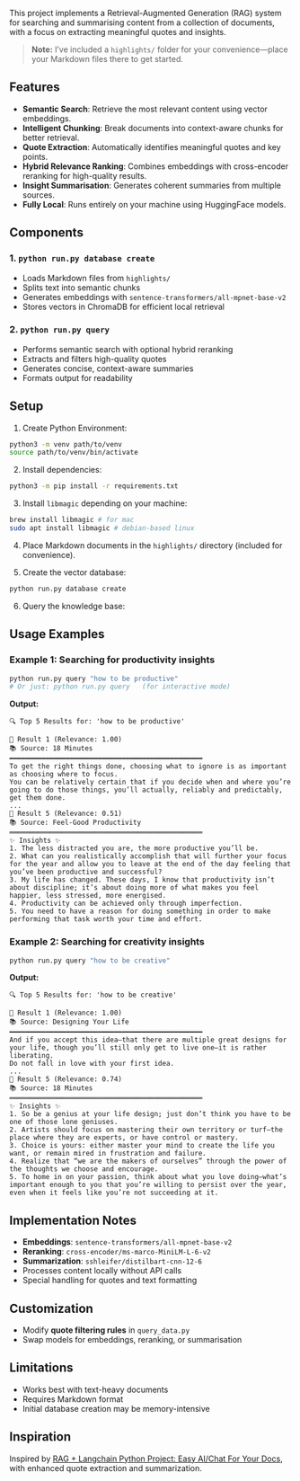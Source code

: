 This project implements a Retrieval-Augmented Generation (RAG) system for searching and summarising content from a collection of documents, with a focus on extracting meaningful quotes and insights.

> **Note:** I’ve included a `highlights/` folder for your convenience—place your Markdown files there to get started.

## Features

* **Semantic Search**: Retrieve the most relevant content using vector embeddings.
* **Intelligent Chunking**: Break documents into context-aware chunks for better retrieval.
* **Quote Extraction**: Automatically identifies meaningful quotes and key points.
* **Hybrid Relevance Ranking**: Combines embeddings with cross-encoder reranking for high-quality results.
* **Insight Summarisation**: Generates coherent summaries from multiple sources.
* **Fully Local**: Runs entirely on your machine using HuggingFace models.

## Components

### 1. `python run.py database create`

* Loads Markdown files from `highlights/`
* Splits text into semantic chunks
* Generates embeddings with `sentence-transformers/all-mpnet-base-v2`
* Stores vectors in ChromaDB for efficient local retrieval

### 2. `python run.py query`

* Performs semantic search with optional hybrid reranking
* Extracts and filters high-quality quotes
* Generates concise, context-aware summaries
* Formats output for readability

## Setup

1. Create Python Environment:

```bash
python3 -m venv path/to/venv
source path/to/venv/bin/activate
```

2. Install dependencies:

```bash
python3 -m pip install -r requirements.txt
```

3. Install `libmagic` depending on your machine:

```bash
brew install libmagic # for mac
sudo apt install libmagic # debian-based linux
```

4. Place Markdown documents in the `highlights/` directory (included for convenience).

5. Create the vector database:

```bash
python run.py database create
```

6. Query the knowledge base:

## Usage Examples

### Example 1: Searching for productivity insights

```bash
python run.py query "how to be productive"
# Or just: python run.py query   (for interactive mode)
```

**Output:**

```
🔍 Top 5 Results for: 'how to be productive'

📌 Result 1 (Relevance: 1.00)
📚 Source: 18 Minutes
━━━━━━━━━━━━━━━━━━━━━━━━━━━━━━━━━━━━━━━━━━━━━━━━
To get the right things done, choosing what to ignore is as important as choosing where to focus.
You can be relatively certain that if you decide when and where you’re going to do those things, you’ll actually, reliably and predictably, get them done.
...
📌 Result 5 (Relevance: 0.51)
📚 Source: Feel-Good Productivity
════════════════════════════════════════════════
✨ Insights ✨
1. The less distracted you are, the more productive you’ll be.
2. What can you realistically accomplish that will further your focus for the year and allow you to leave at the end of the day feeling that you’ve been productive and successful?
3. My life has changed. These days, I know that productivity isn’t about discipline; it’s about doing more of what makes you feel happier, less stressed, more energised.
4. Productivity can be achieved only through imperfection.
5. You need to have a reason for doing something in order to make performing that task worth your time and effort.
```

### Example 2: Searching for creativity insights

```bash
python run.py query "how to be creative"
```

**Output:**

```
🔍 Top 5 Results for: 'how to be creative'

📌 Result 1 (Relevance: 1.00)
📚 Source: Designing Your Life
━━━━━━━━━━━━━━━━━━━━━━━━━━━━━━━━━━━━━━━━━━━━━━━━
And if you accept this idea—that there are multiple great designs for your life, though you’ll still only get to live one—it is rather liberating.
Do not fall in love with your first idea.
...
📌 Result 5 (Relevance: 0.74)
📚 Source: 18 Minutes
════════════════════════════════════════════════
✨ Insights ✨
1. So be a genius at your life design; just don’t think you have to be one of those lone geniuses.
2. Artists should focus on mastering their own territory or turf—the place where they are experts, or have control or mastery.
3. Choice is yours: either master your mind to create the life you want, or remain mired in frustration and failure.
4. Realize that “we are the makers of ourselves” through the power of the thoughts we choose and encourage.
5. To home in on your passion, think about what you love doing—what’s important enough to you that you’re willing to persist over the year, even when it feels like you’re not succeeding at it.
```

## Implementation Notes

* **Embeddings**: `sentence-transformers/all-mpnet-base-v2`
* **Reranking**: `cross-encoder/ms-marco-MiniLM-L-6-v2`
* **Summarization**: `sshleifer/distilbart-cnn-12-6`
* Processes content locally without API calls
* Special handling for quotes and text formatting

## Customization

* Modify **quote filtering rules** in `query_data.py`
* Swap models for embeddings, reranking, or summarisation

## Limitations

* Works best with text-heavy documents
* Requires Markdown format
* Initial database creation may be memory-intensive

## Inspiration

Inspired by [RAG + Langchain Python Project: Easy AI/Chat For Your Docs](https://www.youtube.com/watch?v=tcqEUSNCn8I), with enhanced quote extraction and summarization.
